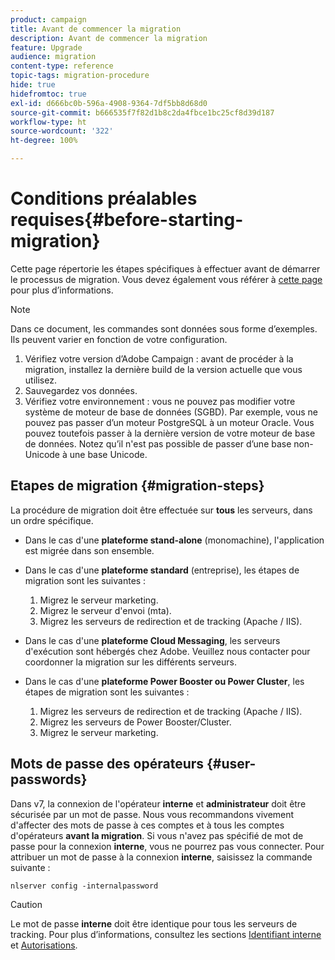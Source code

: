 ```yaml
---
product: campaign
title: Avant de commencer la migration
description: Avant de commencer la migration
feature: Upgrade
audience: migration
content-type: reference
topic-tags: migration-procedure
hide: true
hidefromtoc: true
exl-id: d666bc0b-596a-4908-9364-7df5bb8d68d0
source-git-commit: b666535f7f82d1b8c2da4fbce1bc25cf8d39d187
workflow-type: ht
source-wordcount: '322'
ht-degree: 100%

---
```


# Conditions préalables requises{#before-starting-migration}



Cette page répertorie les étapes spécifiques à effectuer avant de démarrer le processus de migration. Vous devez également vous référer à [cette page](about-migration.md) pour plus d’informations.

>[!NOTE]
>
>Dans ce document, les commandes sont données sous forme d’exemples. Ils peuvent varier en fonction de votre configuration.

1. Vérifiez votre version d’Adobe Campaign : avant de procéder à la migration, installez la dernière build de la version actuelle que vous utilisez.
1. Sauvegardez vos données.
1. Vérifiez votre environnement : vous ne pouvez pas modifier votre système de moteur de base de données (SGBD). Par exemple, vous ne pouvez pas passer d’un moteur PostgreSQL à un moteur Oracle. Vous pouvez toutefois passer à la dernière version de votre moteur de base de données. Notez qu’il n&#39;est pas possible de passer d’une base non-Unicode à une base Unicode.

## Etapes de migration {#migration-steps}

La procédure de migration doit être effectuée sur **tous** les serveurs, dans un ordre spécifique.

* Dans le cas d&#39;une **plateforme stand-alone** (monomachine), l&#39;application est migrée dans son ensemble.
* Dans le cas d&#39;une **plateforme standard** (entreprise), les étapes de migration sont les suivantes :

   1. Migrez le serveur marketing.
   1. Migrez le serveur d&#39;envoi (mta).
   1. Migrez les serveurs de redirection et de tracking (Apache / IIS).

* Dans le cas d&#39;une **plateforme Cloud Messaging**, les serveurs d&#39;exécution sont hébergés chez Adobe. Veuillez nous contacter pour coordonner la migration sur les différents serveurs.
* Dans le cas d&#39;une **plateforme Power Booster ou Power Cluster**, les étapes de migration sont les suivantes :

   1. Migrez les serveurs de redirection et de tracking (Apache / IIS).
   1. Migrez les serveurs de Power Booster/Cluster.
   1. Migrez le serveur marketing.

## Mots de passe des opérateurs {#user-passwords}

Dans v7, la connexion de l&#39;opérateur **interne** et **administrateur** doit être sécurisée par un mot de passe. Nous vous recommandons vivement d&#39;affecter des mots de passe à ces comptes et à tous les comptes d&#39;opérateurs **avant la migration**. Si vous n&#39;avez pas spécifié de mot de passe pour la connexion **interne**, vous ne pourrez pas vous connecter. Pour attribuer un mot de passe à la connexion **interne**, saisissez la commande suivante :

```
nlserver config -internalpassword
```

>[!CAUTION]
>
>Le mot de passe **interne** doit être identique pour tous les serveurs de tracking. Pour plus d’informations, consultez les sections [Identifiant interne](../../installation/using/configuring-campaign-server.md#internal-identifier) et [Autorisations](../../platform/using/access-management.md).
